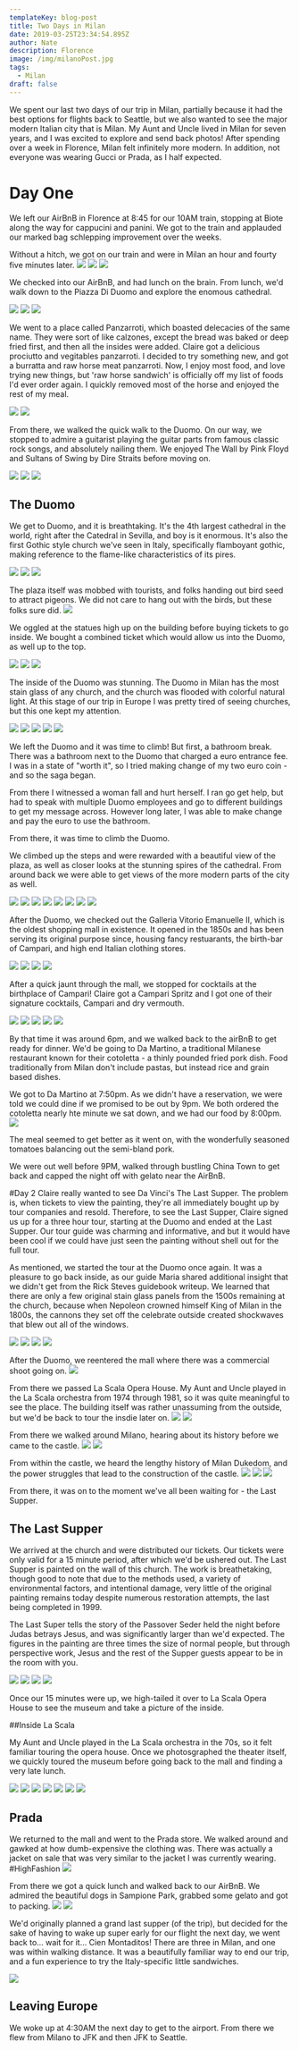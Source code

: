 ```yaml
---
templateKey: blog-post
title: Two Days in Milan
date: 2019-03-25T23:34:54.895Z
author: Nate
description: Florence
image: /img/milanoPost.jpg
tags:
  - Milan
draft: false
---
```


We spent our last two days of our trip in Milan, partially because it had the best options for flights back to Seattle, but we also wanted to see the major modern Italian city that is Milan. My Aunt and Uncle lived in Milan for seven years, and I was excited to explore and send back photos! After spending over a week in Florence, Milan felt infinitely more modern. In addition, not everyone was wearing Gucci or Prada, as I half expected. 

# Day One

We left our AirBnB in Florence at 8:45 for our 10AM train, stopping at Biote along the way for cappucini and panini. We got to the train and applauded our marked bag schlepping improvement over the weeks. 

Without a hitch, we got on our train and were in Milan an hour and fourty five minutes later. 
![](/img/milano/dayOneFirenzeToMilan.jpg)
![](/img/milano/dayOneOnTrainToMilan.jpg)
![](/img/milano/dayOneCentralStation.jpg)

We checked into our AirBnB, and had lunch on the brain. From lunch, we'd walk down to the Piazza Di Duomo and explore the enomous cathedral. 

![](/img/milano/DayOneWalkingStreet.jpg)
![](/img/milano/DayOneWalkingTrolly.jpg)
![](/img/milano/DayOneWalkingPlazaWithUrbanArt.jpg)

We went to a place called Panzarroti, which boasted delecacies of the same name. They were sort of like calzones, except the bread was baked or deep fried first, and then all the insides were added. Claire got a delicious prociutto and vegitables panzarroti. I decided to try something new, and got a burratta and raw horse meat panzarroti. Now, I enjoy most food, and love trying new things, but 'raw horse sandwich' is officially off my list of foods I'd ever order again. I quickly removed most of the horse and enjoyed the rest of my meal. 

![](/img/milano/dayOneLunchClaires.jpg)
![](/img/milano/dayOneLunchNates.jpg)

From there, we walked the quick walk to the Duomo. On our way, we stopped to admire a guitarist playing the guitar parts from famous classic rock songs, and absolutely nailing them. We enjoyed The Wall by Pink Floyd and Sultans of Swing by Dire Straits before moving on. 

![](/img/milano/dayOneGuitarist1.jpg)
![](/img/milano/dayOneGuitarist2.jpg)
![](/img/milano/DayOneWalkingNearDuomo.jpg)

## The Duomo

We get to Duomo, and it is breathtaking. It's the 4th largest cathedral in the world, right after the Catedral in Sevilla, and boy is it enormous. It's also the first Gothic style church we've seen in Italy, specifically flamboyant gothic, making reference to the flame-like characteristics of its pires. 

![](/img/milano/DayOneDuomoOutside1.jpg)
![](/img/milano/dayOneDuomoOutside2.jpg)
![](/img/milano/dayOneDuomoOutsideSide.jpg)

The plaza itself was mobbed with tourists, and folks handing out bird seed to attract pigeons. We did not care to hang out with the birds, but these folks sure did. 
![](/img/milano/DayOnePlazaPeopleWIthBirds.jpg)

We oggled at the statues high up on the building before buying tickets to go inside. We bought a combined ticket which would allow us into the Duomo, as well up to the top.

![](/img/milano/dayOneDuomoStatue1.jpg)
![](/img/milano/dayOneDuomoStatue2.jpg)
![](/img/milano/dayOneDuomoStatue3.jpg)

The inside of the Duomo was stunning. The Duomo in Milan has the most stain glass of any church, and the church was flooded with colorful natural light. At this stage of our trip in Europe I was pretty tired of seeing churches, but this one kept my  attention. 

![](/img/milano/DayOneDuomoInside1.jpg)
![](/img/milano/DayOneDuomoInside2.jpg)
![](/img/milano/DayOneDuomoInside3.jpg)
![](/img/milano/DayOneDuomoInside4.jpg)
![](/img/milano/DayOneDuomoInside5.jpg)

We left the Duomo and it was time to climb! But first, a bathroom break. There was a bathroom next to the Duomo that charged a euro entrance fee. I was in a state of "worth it", so I tried making change of my two euro coin - and so the saga began.

From there I witnessed a woman fall and hurt herself. I ran go get help, but had to speak with multiple Duomo employees and go to different buildings to get my message across. However long later, I was able to make change and pay the euro to use the bathroom. 

 From there, it was time to climb the Duomo.  

We climbed up the steps and were rewarded with a beautiful view of the plaza, as well as closer looks at the stunning spires of the cathedral. From around back we were able to get views of the more modern parts of the city as well. 

![](/img/milano/DayOneDuomoClimb1.jpg)
![](/img/milano/DayOneDuomoClimb2.jpg)
![](/img/milano/DayOneDuomoFromTop1.jpg)
![](/img/milano/DayOneDuomoFromTop2.jpg)
![](/img/milano/dayOneDuomoFromTop3.jpg)
![](/img/milano/dayOneDuomoFromTop4.jpg)
![](/img/milano/dayOneDuomoFromTopFilming.jpg)
![](/img/milano/dayOneDuomoFromTopBahbes.jpg)

After the Duomo, we checked out the Galleria Vitorio Emanuelle II, which is the oldest shopping mall in existence. It opened in the 1850s and has been serving its original purpose since, housing fancy restuarants, the birth-bar of Campari, and high end Italian clothing stores. 

![](/img/milano/DayOneMallFromPlaza.jpg)
![](/img/milano/dayOneMall1.jpg)
![](/img/milano/dayOneMall2.jpg)
![](/img/milano/dayOneMall3.jpg)

After a quick jaunt through the mall, we stopped for cocktails at the birthplace of Campari! Claire got a Campari Spritz and I got one of their signature cocktails, Campari and dry vermouth. 

![](/img/milano/dayOneCampariBar1.jpg)
![](/img/milano/dayOneCampariBar2.jpg)
![](/img/milano/dayOneCampariBar3.jpg)
![](/img/milano/dayOneCampariBar4.jpg)
![](/img/milano/dayOneCampariBar5.jpg)

By that time it was around 6pm, and we walked back to the airBnB to get ready for dinner. We'd be going to Da Martino, a traditional Milanese restaurant known for their cotoletta - a thinly pounded fried pork dish. Food traditionally from Milan don't include pastas, but instead rice and grain based dishes. 

We got to Da Martino at 7:50pm. As we didn't have a reservation, we were told we could dine if we promised to be out by 9pm. We both ordered the cotoletta nearly hte minute we sat down, and we had our food by 8:00pm. 
![](/img/milano/dayOneDinner.jpg)

The meal seemed to get better as it went on, with the wonderfully seasoned tomatoes balancing out the semi-bland pork. 

We were out well before 9PM, walked through bustling China Town to get back and capped the night off with gelato near the AirBnB. 

#Day 2
Claire really wanted to see Da Vinci's The Last Supper. The problem is, when tickets to view the painting, they're all immediately bought up by tour companies and resold. Therefore, to see the Last Supper, Claire signed us up for a three hour tour, starting at the Duomo and ended at the Last Supper. Our tour guide was charming and informative, and but it would have been cool if we could have just seen the painting without shell out for the full tour. 

As mentioned, we started the tour at the Duomo once again. It was a pleasure to go back inside, as our guide Maria shared additional insight that we didn't get from the Rick Steves guidebook writeup. We learned that there are only a few original stain glass panels from the 1500s remaining at the church, because when Nepoleon crowned himself King of Milan in the 1800s, the cannons they set off the celebrate outside created shockwaves that blew out all of the windows. 

![](/img/milano/dayTwoInsideDuomo.jpg)
![](/img/milano/dayTwoInsideDuomo2.jpg)
![](/img/milano/dayTwoInsideDuomoFloor.jpg)
![](/img/milano/dayTwoInsideDuomoSkinnedDude.jpg)

After the Duomo, we reentered the mall where there was a commercial shoot going on. 
![](/img/milano/dayTwoShootingAtTheMall.jpg)

From there we passed La Scala Opera House. My Aunt and Uncle played in the La Scala orchestra from 1974 through 1981, so it was quite meaningful to see the place. The building itself was rather unassuming from the outside, but we'd be back to tour the insdie later on.
![](/img/milano/dayTwolaScalaOutside.jpg)
![](/img/milano/dayTwoLaScalaOutside2.jpg)

From there we walked around Milano, hearing about its history before we came to the castle. 
![](/img/milano/dayTwoWalkingAroundMilan.jpg)
![](/img/milano/dayTwoWalkingAroundMilan2.jpg)

From within the castle, we heard the lengthy history of Milan Dukedom, and the power struggles that lead to the construction of the castle. 
![](/img/milano/dayTwoOutsideCastle.jpg)
![](/img/milano/dayTwoOutsideCastle2.jpg)
![](/img/milano/dayTwoInsideCastleRoyalty.jpg)

From there, it was on to the moment we've all been waiting for - the Last Supper. 

## The Last Supper

We arrived at the church and were distributed our tickets. Our tickets were only valid for a 15 minute period, after which we'd be ushered out. The Last Supper is painted on the wall of this church. The work is breathetaking, though good to note that due to the methods used, a variety of environmental factors, and intentional damage, very little of the original painting remains today despite numerous restoration attempts, the last being completed in 1999. 

The Last Super tells the story of the Passover Seder held the night before Judas betrays Jesus, and was significantly larger than we'd expected. The figures in the painting are three times the size of normal people, but through perspective work, Jesus and the rest of the Supper guests appear to be in the room with you. 

![](/img/milano/dayTwoLastSupper1.jpg)
![](/img/milano/dayTwoLastSupper2.jpg)
![](/img/milano/dayTwoLastSupper3.jpg)
![](/img/milano/dayTwoLastSupper4.jpg)

Once our 15 minutes were up, we high-tailed it over to La Scala Opera House to see the museum and take a picture of the inside. 

##Inside La Scala

My Aunt and Uncle played in the La Scala orchestra in the 70s, so it felt familiar touring the opera house. Once we photosgraphed the theater itself, we quickly toured the museum before going back to the mall and finding a very late lunch. 

![](/img/milano/dayTwoInsideLaScala1.jpg)
![](/img/milano/dayTwoInsideLaScala2.jpg)
![](/img/milano/dayTwoInsideLaScala3.jpg)
![](/img/milano/dayTwoInsideLaScala4.jpg)
![](/img/milano/dayTwoInsideLaScalaDay2.jpg)
![](/img/milano/dayTwoInsideLaScalaMuseum1.jpg)
![](/img/milano/dayTwoInsideLaScalaMuseum3.jpg)

## Prada

We returned to the mall and went to the Prada store. We walked around and gawked at how dumb-expensive the clothing was. There was actually a jacket on sale that was very similar to the jacket I was currently wearing. #HighFashion
![](/img/milano/dayTwoMallPrada.jpg)

From there we got a quick lunch and walked back to our AirBnB. We admired the beautiful dogs in Sampione Park, grabbed some gelato and got to packing.
![](/img/milano/dayTwoFloofs.jpg)
![](/img/milano/dayTwoGelato.jpg)

We'd originally planned a grand last supper (of the trip), but decided for the sake of having to wake up super early for our flight the next day, we went back to... wait for it... Cien Montaditos! There are three in Milan, and one was within walking distance. It was a beautifully familiar way to end our trip, and a fun experience to try the Italy-specific little sandwiches. 

![](/img/milano/dayTwoCienMontaditos.jpg)

## Leaving Europe
We woke up at 4:30AM the next day to get to the airport. From there we flew from Milano to JFK and then JFK to Seattle. 
